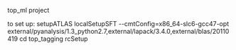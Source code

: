 top_ml project

to set up:
setupATLAS
localSetupSFT --cmtConfig=x86_64-slc6-gcc47-opt external/pyanalysis/1.3_python2.7,external/lapack/3.4.0,external/blas/20110419
cd top_tagging
rcSetup 
